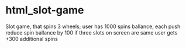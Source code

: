 # html_slot-game


Slot game, that spins 3 wheels;
user has 1000 spins ballance,
each push reduce spin ballance by 100
if three slots on screen are same user gets +300 additional spins 
